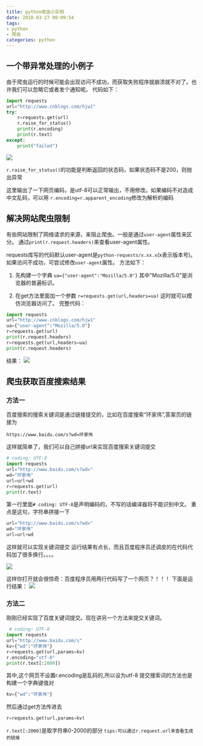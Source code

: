 ```yaml
---
title: python爬虫小实例
date: 2018-03-27 00:09:54
tags: 
- python
- 爬虫
categories: python
---
```


## 一个带异常处理的小例子
由于爬虫运行的时候可能会出现访问不成功，而获取失败程序就崩溃就不对了。也许我们可以忽略它或者发个通知呢。
代码如下：
```python
import requests
url="http://www.cnblogs.com/hjw1"
try:
	r=requests.get(url)
	r.raise_for_status()	
	print(r.encoding) 
	print(r.text) 
except:
	print("failed")
```

![](http://img.blog.csdn.net/20180112201530767?watermark/2/text/aHR0cDovL2Jsb2cuY3Nkbi5uZXQvaGp3MTU0MjI1NDM1Ng==/font/5a6L5L2T/fontsize/400/fill/I0JBQkFCMA==/dissolve/70/gravity/SouthEast)

`r.raise_for_status()`的功能是判断返回的状态码，如果状态码不是200，则抛出异常

这里输出了一下网页编码，是utf-8可以正常输出，不用修改。如果编码不对造成中文乱码，可以用
`r.encoding=r.apparent_encoding`修改为解析的编码

## 解决网站爬虫限制
有些网站限制了网络请求的来源，来阻止爬虫。一般是通过`user-agent`属性来区分。
通过`print(r.request.headers)`来查看user-agent属性。

requests库写的代码默认user-agent是`python-requests/x.xx.x`(x表示版本号)。如果访问不成功，可尝试修改`user-agent`属性。
方法如下：
1. 先构建一个字典
`ua={"user-agent":"Mozilla/5.0"}`
其中"Mozilla/5.0"是浏览器的普遍标识。

2. 在get方法里面加一个参数
`r=requests.get(url,headers=ua)`
这时就可以模仿浏览器访问了。
完整代码：

```python
import requests
url="http://www.cnblogs.com/hjw1"
ua={"user-agent":"Mozilla/5.0"}
r=requests.get(url)
print(r.request.headers)
r=requests.get(url,headers=ua)
print(r.request.headers) 
```
结果：
![](http://img.blog.csdn.net/20180112204614722?watermark/2/text/aHR0cDovL2Jsb2cuY3Nkbi5uZXQvaGp3MTU0MjI1NDM1Ng==/font/5a6L5L2T/fontsize/400/fill/I0JBQkFCMA==/dissolve/70/gravity/SouthEast)

## 爬虫获取百度搜索结果
### 方法一
百度搜索的搜索关键词是通过链接提交的，比如在百度搜索“环家伟”,答案页的链接为
```
https://www.baidu.com/s?wd=环家伟
```
这样就简单了，我们可以自己拼接url来实现百度搜索关键词提交
```python
# coding: UTF-8
import requests
url="http://www.baidu.com/s?wd="
wd="环家伟"
url=url+wd
r=requests.get(url)
print(r.text)
```
第一行里面`# coding: UTF-8`是声明编码的，不写的话编译器将不能识别中文。
重点是这句，字符串拼接一下
```python
url="http://www.baidu.com/s?wd="
wd="环家伟"
url=url+wd
```
这样就可以实现关键词提交
运行结果有点长，而且百度程序员还调皮的在代码代码加了很多换行。。。。

![](http://img.blog.csdn.net/20180112210555156?watermark/2/text/aHR0cDovL2Jsb2cuY3Nkbi5uZXQvaGp3MTU0MjI1NDM1Ng==/font/5a6L5L2T/fontsize/400/fill/I0JBQkFCMA==/dissolve/70/gravity/SouthEast)

这样你打开就会很惊奇：百度程序员用两行代码写了一个网页？！！！
下面是运行结果：
![](http://img.blog.csdn.net/20180112210939066?watermark/2/text/aHR0cDovL2Jsb2cuY3Nkbi5uZXQvaGp3MTU0MjI1NDM1Ng==/font/5a6L5L2T/fontsize/400/fill/I0JBQkFCMA==/dissolve/70/gravity/SouthEast)

### 方法二
刚刚已经实现了百度关键词提交。现在讲另一个方法来提交关键词。
```python
 # coding: UTF-8
import requests
url="http://www.baidu.com/s"
kv={"wd":"环家伟"}
r=requests.get(url,params=kv)
r.encoding="utf-8"
print(r.text[:2000])
```

其中,这个网页不设置r.encoding是乱码的,所以设为utf-8
提交搜索词的方法也是构建一个字典键值对
```python
kv={"wd":"环家伟"}
```
然后通过get方法传进去
```python
r=requests.get(url,params=kv)
```
`r.text[:2000]`是取字符串0-2000的部分
`tips:可以通过r.request.url来查看生成的链接`

